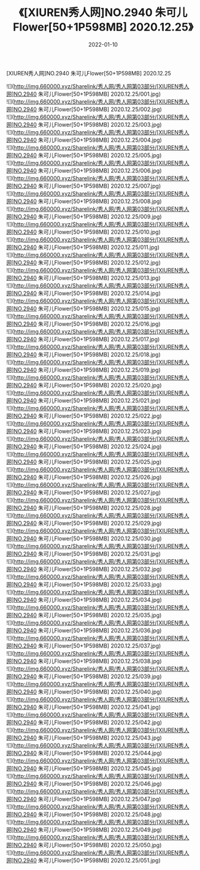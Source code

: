﻿---
layout: post
title:  《[XIUREN秀人网]NO.2940 朱可儿Flower[50+1P598MB] 2020.12.25》
date:   2022-01-10
img: http://img.660000.xyz/Sharelink/秀人网/秀人网第03部分/[XIUREN秀人网]NO.2940 朱可儿Flower[50+1P598MB] 2020.12.25/000.jpg
categories: [美女, 清纯, 唯美]
---

[XIUREN秀人网]NO.2940 朱可儿Flower[50+1P598MB] 2020.12.25

 ![](http://img.660000.xyz/Sharelink/秀人网/秀人网第03部分/[XIUREN秀人网]NO.2940 朱可儿Flower[50+1P598MB] 2020.12.25/001.jpg) <br>![](http://img.660000.xyz/Sharelink/秀人网/秀人网第03部分/[XIUREN秀人网]NO.2940 朱可儿Flower[50+1P598MB] 2020.12.25/002.jpg) <br>![](http://img.660000.xyz/Sharelink/秀人网/秀人网第03部分/[XIUREN秀人网]NO.2940 朱可儿Flower[50+1P598MB] 2020.12.25/003.jpg) <br>![](http://img.660000.xyz/Sharelink/秀人网/秀人网第03部分/[XIUREN秀人网]NO.2940 朱可儿Flower[50+1P598MB] 2020.12.25/004.jpg) <br>![](http://img.660000.xyz/Sharelink/秀人网/秀人网第03部分/[XIUREN秀人网]NO.2940 朱可儿Flower[50+1P598MB] 2020.12.25/005.jpg) <br>![](http://img.660000.xyz/Sharelink/秀人网/秀人网第03部分/[XIUREN秀人网]NO.2940 朱可儿Flower[50+1P598MB] 2020.12.25/006.jpg) <br>![](http://img.660000.xyz/Sharelink/秀人网/秀人网第03部分/[XIUREN秀人网]NO.2940 朱可儿Flower[50+1P598MB] 2020.12.25/007.jpg) <br>![](http://img.660000.xyz/Sharelink/秀人网/秀人网第03部分/[XIUREN秀人网]NO.2940 朱可儿Flower[50+1P598MB] 2020.12.25/008.jpg) <br>![](http://img.660000.xyz/Sharelink/秀人网/秀人网第03部分/[XIUREN秀人网]NO.2940 朱可儿Flower[50+1P598MB] 2020.12.25/009.jpg) <br>![](http://img.660000.xyz/Sharelink/秀人网/秀人网第03部分/[XIUREN秀人网]NO.2940 朱可儿Flower[50+1P598MB] 2020.12.25/010.jpg) <br>![](http://img.660000.xyz/Sharelink/秀人网/秀人网第03部分/[XIUREN秀人网]NO.2940 朱可儿Flower[50+1P598MB] 2020.12.25/011.jpg) <br>![](http://img.660000.xyz/Sharelink/秀人网/秀人网第03部分/[XIUREN秀人网]NO.2940 朱可儿Flower[50+1P598MB] 2020.12.25/012.jpg) <br>![](http://img.660000.xyz/Sharelink/秀人网/秀人网第03部分/[XIUREN秀人网]NO.2940 朱可儿Flower[50+1P598MB] 2020.12.25/013.jpg) <br>![](http://img.660000.xyz/Sharelink/秀人网/秀人网第03部分/[XIUREN秀人网]NO.2940 朱可儿Flower[50+1P598MB] 2020.12.25/014.jpg) <br>![](http://img.660000.xyz/Sharelink/秀人网/秀人网第03部分/[XIUREN秀人网]NO.2940 朱可儿Flower[50+1P598MB] 2020.12.25/015.jpg) <br>![](http://img.660000.xyz/Sharelink/秀人网/秀人网第03部分/[XIUREN秀人网]NO.2940 朱可儿Flower[50+1P598MB] 2020.12.25/016.jpg) <br>![](http://img.660000.xyz/Sharelink/秀人网/秀人网第03部分/[XIUREN秀人网]NO.2940 朱可儿Flower[50+1P598MB] 2020.12.25/017.jpg) <br>![](http://img.660000.xyz/Sharelink/秀人网/秀人网第03部分/[XIUREN秀人网]NO.2940 朱可儿Flower[50+1P598MB] 2020.12.25/018.jpg) <br>![](http://img.660000.xyz/Sharelink/秀人网/秀人网第03部分/[XIUREN秀人网]NO.2940 朱可儿Flower[50+1P598MB] 2020.12.25/019.jpg) <br>![](http://img.660000.xyz/Sharelink/秀人网/秀人网第03部分/[XIUREN秀人网]NO.2940 朱可儿Flower[50+1P598MB] 2020.12.25/020.jpg) <br>![](http://img.660000.xyz/Sharelink/秀人网/秀人网第03部分/[XIUREN秀人网]NO.2940 朱可儿Flower[50+1P598MB] 2020.12.25/021.jpg) <br>![](http://img.660000.xyz/Sharelink/秀人网/秀人网第03部分/[XIUREN秀人网]NO.2940 朱可儿Flower[50+1P598MB] 2020.12.25/022.jpg) <br>![](http://img.660000.xyz/Sharelink/秀人网/秀人网第03部分/[XIUREN秀人网]NO.2940 朱可儿Flower[50+1P598MB] 2020.12.25/023.jpg) <br>![](http://img.660000.xyz/Sharelink/秀人网/秀人网第03部分/[XIUREN秀人网]NO.2940 朱可儿Flower[50+1P598MB] 2020.12.25/024.jpg) <br>![](http://img.660000.xyz/Sharelink/秀人网/秀人网第03部分/[XIUREN秀人网]NO.2940 朱可儿Flower[50+1P598MB] 2020.12.25/025.jpg) <br>![](http://img.660000.xyz/Sharelink/秀人网/秀人网第03部分/[XIUREN秀人网]NO.2940 朱可儿Flower[50+1P598MB] 2020.12.25/026.jpg) <br>![](http://img.660000.xyz/Sharelink/秀人网/秀人网第03部分/[XIUREN秀人网]NO.2940 朱可儿Flower[50+1P598MB] 2020.12.25/027.jpg) <br>![](http://img.660000.xyz/Sharelink/秀人网/秀人网第03部分/[XIUREN秀人网]NO.2940 朱可儿Flower[50+1P598MB] 2020.12.25/028.jpg) <br>![](http://img.660000.xyz/Sharelink/秀人网/秀人网第03部分/[XIUREN秀人网]NO.2940 朱可儿Flower[50+1P598MB] 2020.12.25/029.jpg) <br>![](http://img.660000.xyz/Sharelink/秀人网/秀人网第03部分/[XIUREN秀人网]NO.2940 朱可儿Flower[50+1P598MB] 2020.12.25/030.jpg) <br>![](http://img.660000.xyz/Sharelink/秀人网/秀人网第03部分/[XIUREN秀人网]NO.2940 朱可儿Flower[50+1P598MB] 2020.12.25/031.jpg) <br>![](http://img.660000.xyz/Sharelink/秀人网/秀人网第03部分/[XIUREN秀人网]NO.2940 朱可儿Flower[50+1P598MB] 2020.12.25/032.jpg) <br>![](http://img.660000.xyz/Sharelink/秀人网/秀人网第03部分/[XIUREN秀人网]NO.2940 朱可儿Flower[50+1P598MB] 2020.12.25/033.jpg) <br>![](http://img.660000.xyz/Sharelink/秀人网/秀人网第03部分/[XIUREN秀人网]NO.2940 朱可儿Flower[50+1P598MB] 2020.12.25/034.jpg) <br>![](http://img.660000.xyz/Sharelink/秀人网/秀人网第03部分/[XIUREN秀人网]NO.2940 朱可儿Flower[50+1P598MB] 2020.12.25/035.jpg) <br>![](http://img.660000.xyz/Sharelink/秀人网/秀人网第03部分/[XIUREN秀人网]NO.2940 朱可儿Flower[50+1P598MB] 2020.12.25/036.jpg) <br>![](http://img.660000.xyz/Sharelink/秀人网/秀人网第03部分/[XIUREN秀人网]NO.2940 朱可儿Flower[50+1P598MB] 2020.12.25/037.jpg) <br>![](http://img.660000.xyz/Sharelink/秀人网/秀人网第03部分/[XIUREN秀人网]NO.2940 朱可儿Flower[50+1P598MB] 2020.12.25/038.jpg) <br>![](http://img.660000.xyz/Sharelink/秀人网/秀人网第03部分/[XIUREN秀人网]NO.2940 朱可儿Flower[50+1P598MB] 2020.12.25/039.jpg) <br>![](http://img.660000.xyz/Sharelink/秀人网/秀人网第03部分/[XIUREN秀人网]NO.2940 朱可儿Flower[50+1P598MB] 2020.12.25/040.jpg) <br>![](http://img.660000.xyz/Sharelink/秀人网/秀人网第03部分/[XIUREN秀人网]NO.2940 朱可儿Flower[50+1P598MB] 2020.12.25/041.jpg) <br>![](http://img.660000.xyz/Sharelink/秀人网/秀人网第03部分/[XIUREN秀人网]NO.2940 朱可儿Flower[50+1P598MB] 2020.12.25/042.jpg) <br>![](http://img.660000.xyz/Sharelink/秀人网/秀人网第03部分/[XIUREN秀人网]NO.2940 朱可儿Flower[50+1P598MB] 2020.12.25/043.jpg) <br>![](http://img.660000.xyz/Sharelink/秀人网/秀人网第03部分/[XIUREN秀人网]NO.2940 朱可儿Flower[50+1P598MB] 2020.12.25/044.jpg) <br>![](http://img.660000.xyz/Sharelink/秀人网/秀人网第03部分/[XIUREN秀人网]NO.2940 朱可儿Flower[50+1P598MB] 2020.12.25/045.jpg) <br>![](http://img.660000.xyz/Sharelink/秀人网/秀人网第03部分/[XIUREN秀人网]NO.2940 朱可儿Flower[50+1P598MB] 2020.12.25/046.jpg) <br>![](http://img.660000.xyz/Sharelink/秀人网/秀人网第03部分/[XIUREN秀人网]NO.2940 朱可儿Flower[50+1P598MB] 2020.12.25/047.jpg) <br>![](http://img.660000.xyz/Sharelink/秀人网/秀人网第03部分/[XIUREN秀人网]NO.2940 朱可儿Flower[50+1P598MB] 2020.12.25/048.jpg) <br>![](http://img.660000.xyz/Sharelink/秀人网/秀人网第03部分/[XIUREN秀人网]NO.2940 朱可儿Flower[50+1P598MB] 2020.12.25/049.jpg) <br>![](http://img.660000.xyz/Sharelink/秀人网/秀人网第03部分/[XIUREN秀人网]NO.2940 朱可儿Flower[50+1P598MB] 2020.12.25/050.jpg) <br>![](http://img.660000.xyz/Sharelink/秀人网/秀人网第03部分/[XIUREN秀人网]NO.2940 朱可儿Flower[50+1P598MB] 2020.12.25/051.jpg) <br>